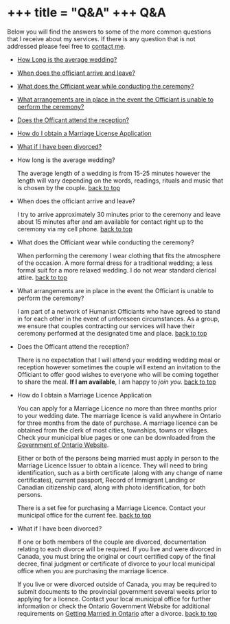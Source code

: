 +++
title = "Q&A"
+++
Q&A
===

Below you will find the answers to some of the more common questions that I receive about my services. If there is any question that is not addressed please feel free to [contact me](http://shawnsworld.ca/cms/ldc/contact-me/).

*   [How Long is the average wedding?](#qa)
*   [When does the officiant arrive and leave?](#qa)
*   [What does the Officiant wear while conducting the ceremony?](#qa)
*   [What arrangements are in place in the event the Officiant is unable to perform the ceremony?](#qa)
*   [Does the Officant attend the reception?](#qa)
*   [How do I obtain a Marriage License Application](#qa)
*   [What if I have been divorced?](#qa)

*   How long is the average wedding?
    
    The average length of a wedding is from 15-25 minutes however the length will vary depending on the words, readings, rituals and music that is chosen by the couple. [back to top](#qa)
    
*   When does the officiant arrive and leave?
    
    I try to arrive approximately 30 minutes prior to the ceremony and leave about 15 minutes after and am available for contact right up to the ceremony via my cell phone. [back to top](#qa)
    
*   What does the Officiant wear while conducting the ceremony?
    
    When performing the ceremony I wear clothing that fits the atmosphere of the occasion. A more formal dress for a traditional wedding; a less formal suit for a more relaxed wedding. I do not wear standard clerical attire. [back to top](#qa)
    
*   What arrangements are in place in the event the Officiant is unable to perform the ceremony?
    
    I am part of a network of Humanist Officiants who have agreed to stand in for each other in the event of unforeseen circumstances. As a group, we ensure that couples contracting our services will have their ceremony performed at the designated time and place. [back to top](#qa)
    
*   Does the Officant attend the reception?
    
    There is no expectation that I will attend your wedding wedding meal or reception however sometimes the couple will extend an invitation to the Officiant to offer good wishes to everyone who will be coming together to share the meal. **If I am available**, I am happy to _join you_. [back to top](#qa)
    
*   How do I obtain a Marriage Licence Application
    
    You can apply for a Marriage Licence no more than three months prior to your wedding date. The marriage licence is valid anywhere in Ontario for three months from the date of purchase. A marriage licence can be obtained from the clerk of most cities, townships, towns or villages. Check your municipal blue pages or one can be downloaded from the [Government of Ontario Website](https://www.orgforms.gov.on.ca/eForms/start.do?lang=en).  
      
    Either or both of the persons being married must apply in person to the Marriage Licence Issuer to obtain a licence. They will need to bring identification, such as a birth certificate (along with any change of name certificates), current passport, Record of Immigrant Landing or Canadian citizenship card, along with photo identification, for both persons.  
      
    There is a set fee for purchasing a Marriage Licence. Contact your municipal office for the current fee. [back to top](#qa)
    
*   What if I have been divorced?
    
    If one or both members of the couple are divorced, documentation relating to each divorce will be required. If you live and were divorced in Canada, you must bring the original or court certified copy of the final decree, final judgment or certificate of divorce to your local municipal office when you are purchasing the marriage licence.  
      
    If you live or were divorced outside of Canada, you may be required to submit documents to the provincial government several weeks prior to applying for a licence. Contact your local municipal office for further information or check the Ontario Government Website for additional requirements on [Getting Married in Ontario](http://www.ontario.ca/en/life_events/married/012202) after a divorce. [back to top](#qa)